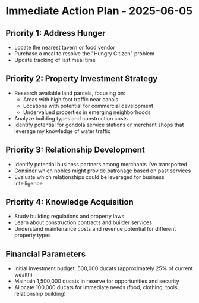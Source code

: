 # Immediate Action Plan - 2025-06-05

## Priority 1: Address Hunger
- Locate the nearest tavern or food vendor
- Purchase a meal to resolve the "Hungry Citizen" problem
- Update tracking of last meal time

## Priority 2: Property Investment Strategy
- Research available land parcels, focusing on:
  - Areas with high foot traffic near canals
  - Locations with potential for commercial development
  - Undervalued properties in emerging neighborhoods
- Analyze building types and construction costs
- Identify potential for gondola service stations or merchant shops that leverage my knowledge of water traffic

## Priority 3: Relationship Development
- Identify potential business partners among merchants I've transported
- Consider which nobles might provide patronage based on past services
- Evaluate which relationships could be leveraged for business intelligence

## Priority 4: Knowledge Acquisition
- Study building regulations and property laws
- Learn about construction contracts and builder services
- Understand maintenance costs and revenue potential for different property types

## Financial Parameters
- Initial investment budget: 500,000 ducats (approximately 25% of current wealth)
- Maintain 1,500,000 ducats in reserve for opportunities and security
- Allocate 100,000 ducats for immediate needs (food, clothing, tools, relationship building)
